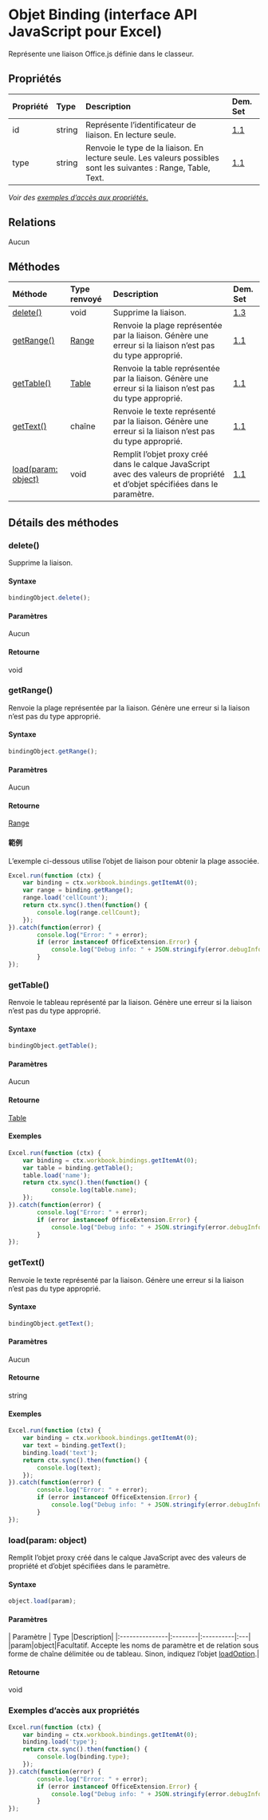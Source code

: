 # <a name="binding-object-javascript-api-for-excel"></a>Objet Binding (interface API JavaScript pour Excel)

Représente une liaison Office.js définie dans le classeur.

## <a name="properties"></a>Propriétés

| Propriété     | Type   |Description| Dem. Set|
|:---------------|:--------|:----------|:----|
|id|string|Représente l’identificateur de liaison. En lecture seule.|[1.1](../requirement-sets/excel-api-requirement-sets.md)|
|type|string|Renvoie le type de la liaison. En lecture seule. Les valeurs possibles sont les suivantes : Range, Table, Text.|[1.1](../requirement-sets/excel-api-requirement-sets.md)|

_Voir des [exemples d’accès aux propriétés.](#property-access-examples)_

## <a name="relationships"></a>Relations
Aucun


## <a name="methods"></a>Méthodes

| Méthode           | Type renvoyé    |Description| Dem. Set|
|:---------------|:--------|:----------|:----|
|[delete()](#delete)|void|Supprime la liaison.|[1.3](../requirement-sets/excel-api-requirement-sets.md)|
|[getRange()](#getrange)|[Range](range.md)|Renvoie la plage représentée par la liaison. Génère une erreur si la liaison n’est pas du type approprié.|[1.1](../requirement-sets/excel-api-requirement-sets.md)|
|[getTable()](#gettable)|[Table](table.md)|Renvoie la table représentée par la liaison. Génère une erreur si la liaison n’est pas du type approprié.|[1.1](../requirement-sets/excel-api-requirement-sets.md)|
|[getText()](#gettext)|chaîne|Renvoie le texte représenté par la liaison. Génère une erreur si la liaison n’est pas du type approprié.|[1.1](../requirement-sets/excel-api-requirement-sets.md)|
|[load(param: object)](#loadparam-object)|void|Remplit l’objet proxy créé dans le calque JavaScript avec des valeurs de propriété et d’objet spécifiées dans le paramètre.|[1.1](../requirement-sets/excel-api-requirement-sets.md)|

## <a name="method-details"></a>Détails des méthodes


### <a name="delete"></a>delete()
Supprime la liaison.

#### <a name="syntax"></a>Syntaxe
```js
bindingObject.delete();
```

#### <a name="parameters"></a>Paramètres
Aucun

#### <a name="returns"></a>Retourne
void

### <a name="getrange"></a>getRange()
Renvoie la plage représentée par la liaison. Génère une erreur si la liaison n’est pas du type approprié.

#### <a name="syntax"></a>Syntaxe
```js
bindingObject.getRange();
```

#### <a name="parameters"></a>Paramètres
Aucun

#### <a name="returns"></a>Retourne
[Range](range.md)

#### <a name="examples"></a>範例
L’exemple ci-dessous utilise l’objet de liaison pour obtenir la plage associée.

```js
Excel.run(function (ctx) { 
    var binding = ctx.workbook.bindings.getItemAt(0);
    var range = binding.getRange();
    range.load('cellCount');
    return ctx.sync().then(function() {
        console.log(range.cellCount);
    });
}).catch(function(error) {
        console.log("Error: " + error);
        if (error instanceof OfficeExtension.Error) {
            console.log("Debug info: " + JSON.stringify(error.debugInfo));
        }
});
```


### <a name="gettable"></a>getTable()
Renvoie le tableau représenté par la liaison. Génère une erreur si la liaison n’est pas du type approprié.

#### <a name="syntax"></a>Syntaxe
```js
bindingObject.getTable();
```

#### <a name="parameters"></a>Paramètres
Aucun

#### <a name="returns"></a>Retourne
[Table](table.md)

#### <a name="examples"></a>Exemples
```js
Excel.run(function (ctx) { 
    var binding = ctx.workbook.bindings.getItemAt(0);
    var table = binding.getTable();
    table.load('name');
    return ctx.sync().then(function() {
            console.log(table.name);
    });
}).catch(function(error) {
        console.log("Error: " + error);
        if (error instanceof OfficeExtension.Error) {
            console.log("Debug info: " + JSON.stringify(error.debugInfo));
        }
});
```


### <a name="gettext"></a>getText()
Renvoie le texte représenté par la liaison. Génère une erreur si la liaison n’est pas du type approprié.

#### <a name="syntax"></a>Syntaxe
```js
bindingObject.getText();
```

#### <a name="parameters"></a>Paramètres
Aucun

#### <a name="returns"></a>Retourne
string

#### <a name="examples"></a>Exemples

```js
Excel.run(function (ctx) { 
    var binding = ctx.workbook.bindings.getItemAt(0);
    var text = binding.getText();
    binding.load('text');
    return ctx.sync().then(function() {
        console.log(text);
    });
}).catch(function(error) {
        console.log("Error: " + error);
        if (error instanceof OfficeExtension.Error) {
            console.log("Debug info: " + JSON.stringify(error.debugInfo));
        }
});
```


### <a name="loadparam-object"></a>load(param: object)
Remplit l’objet proxy créé dans le calque JavaScript avec des valeurs de propriété et d’objet spécifiées dans le paramètre.

#### <a name="syntax"></a>Syntaxe
```js
object.load(param);
```

#### <a name="parameters"></a>Paramètres
| Paramètre    | Type   |Description|
|:---------------|:--------|:----------|:---|
|param|object|Facultatif. Accepte les noms de paramètre et de relation sous forme de chaîne délimitée ou de tableau. Sinon, indiquez l’objet [loadOption](loadoption.md).|

#### <a name="returns"></a>Retourne
void
### <a name="property-access-examples"></a>Exemples d’accès aux propriétés

```js
Excel.run(function (ctx) { 
    var binding = ctx.workbook.bindings.getItemAt(0);
    binding.load('type');
    return ctx.sync().then(function() {
        console.log(binding.type);
    });
}).catch(function(error) {
        console.log("Error: " + error);
        if (error instanceof OfficeExtension.Error) {
            console.log("Debug info: " + JSON.stringify(error.debugInfo));
        }
});
```
